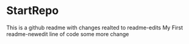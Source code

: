 # StartRepo
This is a github readme with changes realted to readme-edits
My First readme-newedit line of code some more change
